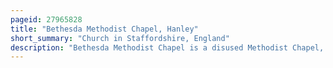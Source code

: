 ```yaml
---
pageid: 27965828
title: "Bethesda Methodist Chapel, Hanley"
short_summary: "Church in Staffordshire, England"
description: "Bethesda Methodist Chapel is a disused Methodist Chapel, in Hanley, Staffordshire, England. One of the largest Nonconformist Chapels outside London, the Building has been known as the 'Cathedral of the Potteries', being 'one of the largest and most ornate Methodist Town Chapels surviving in the Uk'."
---
```

